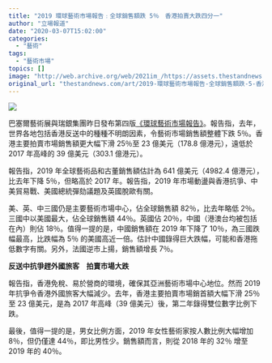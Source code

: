 ```yaml
---
title: "2019 環球藝術市場報告﹕全球銷售額跌 5％　香港拍賣大跌四分一"
author: "立場報道"
date: "2020-03-07T15:02:00"
categories:
  - "藝術"
tags:
  - "藝術市場"
topics: []
image: "http://web.archive.org/web/2021im_/https://assets.thestandnews.com/media/photos/20200207-0420copy_wvGWy_ejVSd5A.png"
original_url: "thestandnews.com/art/2019-環球藝術市場報告-全球銷售額跌-5-香港拍賣大跌四分一"
---
```

![](http://web.archive.org/web/2021im_/https://assets.thestandnews.com/media/photos/20200207-0420copy_wvGWy_ejVSd5A.png)

巴塞爾藝術展與瑞銀集團昨日發布第四版[《環球藝術市場報告》](http://web.archive.org/web/20211229132814/https://d2u3kfwd92fzu7.cloudfront.net/The_Art_Market_2020-1.pdf)。報告指，去年，世界各地包括香港反送中的種種不明朗因素，令藝術市場銷售額整體下跌 5％。香港主要拍賣市場銷售額更大幅下滑 25％至 23 億美元（178.8 億港元），遠低於 2017 年高峰的 39 億美元（303.1 億港元）。

報告指，2019 年全球藝術品和古董銷售額估計為 641 億美元（4982.4 億港元），比去年下降 5％，但略高於 2017 年。報告指，2019 年市場動盪與香港抗爭、中美貿易戰、美國總統彈劾議題及英國脫歐有關。

美、英、中三國仍是主要藝術市場中心，佔全球銷售額 82％，比去年略低 2％。三國中以美國最大，佔全球銷售額 44％。英國佔 20％，中國（港澳台均被包括在內）則佔 18％。值得一提的是，中國銷售額在 2019 年下降了 10％，為三國跌幅最高，比跌幅為 5％ 的美國高近一倍。估計中國錄得巨大跌幅，可能和香港拖低數字有關。另外，法國逆市上揚，銷售額增長 7％。

**反送中抗爭趕外國旅客　拍賣市場大跌**

報告指，香港免稅、易於營商的環境，確保其亞洲藝術市場中心地位。然而 2019 年抗爭令香港外國旅客大幅減少。去年，香港主要拍賣市場銷首額大幅下滑 25％ 至 23 億美元，是為 2017 年高峰（39 億美元）後，第二年錄得雙位數字比例下跌。

最後，值得一提的是，男女比例方面，2019 年女性藝術家按人數比例大幅增加 8％，但仍僅達 44％，即比男性少。銷售額而言，則從 2018 年的 32％ 增至 2019 年的 40％。